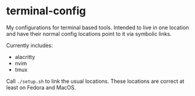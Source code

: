 # terminal-config
My configurations for terminal based tools.  Intended to live in one
location and have their normal config locations point to it via symbolic
links.

Currently includes:
 - alacritty
 - nvim
 - tmux

Call `./setup.sh` to link the usual locations.  These locations are correct at 
least on Fedora and MacOS.
